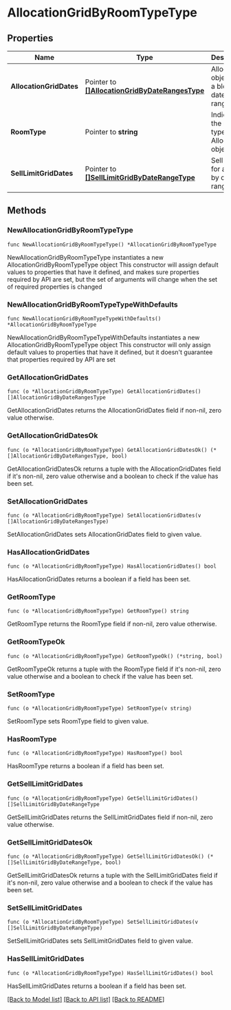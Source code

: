 # AllocationGridByRoomTypeType

## Properties

Name | Type | Description | Notes
------------ | ------------- | ------------- | -------------
**AllocationGridDates** | Pointer to [**[]AllocationGridByDateRangesType**](AllocationGridByDateRangesType.md) | Allocation objects for a block by date ranges. | [optional] 
**RoomType** | Pointer to **string** | Indicates the room type of the Allocation objects. | [optional] 
**SellLimitGridDates** | Pointer to [**[]SellLimitGridByDateRangeType**](SellLimitGridByDateRangeType.md) | Sell limits for a block by date ranges. | [optional] 

## Methods

### NewAllocationGridByRoomTypeType

`func NewAllocationGridByRoomTypeType() *AllocationGridByRoomTypeType`

NewAllocationGridByRoomTypeType instantiates a new AllocationGridByRoomTypeType object
This constructor will assign default values to properties that have it defined,
and makes sure properties required by API are set, but the set of arguments
will change when the set of required properties is changed

### NewAllocationGridByRoomTypeTypeWithDefaults

`func NewAllocationGridByRoomTypeTypeWithDefaults() *AllocationGridByRoomTypeType`

NewAllocationGridByRoomTypeTypeWithDefaults instantiates a new AllocationGridByRoomTypeType object
This constructor will only assign default values to properties that have it defined,
but it doesn't guarantee that properties required by API are set

### GetAllocationGridDates

`func (o *AllocationGridByRoomTypeType) GetAllocationGridDates() []AllocationGridByDateRangesType`

GetAllocationGridDates returns the AllocationGridDates field if non-nil, zero value otherwise.

### GetAllocationGridDatesOk

`func (o *AllocationGridByRoomTypeType) GetAllocationGridDatesOk() (*[]AllocationGridByDateRangesType, bool)`

GetAllocationGridDatesOk returns a tuple with the AllocationGridDates field if it's non-nil, zero value otherwise
and a boolean to check if the value has been set.

### SetAllocationGridDates

`func (o *AllocationGridByRoomTypeType) SetAllocationGridDates(v []AllocationGridByDateRangesType)`

SetAllocationGridDates sets AllocationGridDates field to given value.

### HasAllocationGridDates

`func (o *AllocationGridByRoomTypeType) HasAllocationGridDates() bool`

HasAllocationGridDates returns a boolean if a field has been set.

### GetRoomType

`func (o *AllocationGridByRoomTypeType) GetRoomType() string`

GetRoomType returns the RoomType field if non-nil, zero value otherwise.

### GetRoomTypeOk

`func (o *AllocationGridByRoomTypeType) GetRoomTypeOk() (*string, bool)`

GetRoomTypeOk returns a tuple with the RoomType field if it's non-nil, zero value otherwise
and a boolean to check if the value has been set.

### SetRoomType

`func (o *AllocationGridByRoomTypeType) SetRoomType(v string)`

SetRoomType sets RoomType field to given value.

### HasRoomType

`func (o *AllocationGridByRoomTypeType) HasRoomType() bool`

HasRoomType returns a boolean if a field has been set.

### GetSellLimitGridDates

`func (o *AllocationGridByRoomTypeType) GetSellLimitGridDates() []SellLimitGridByDateRangeType`

GetSellLimitGridDates returns the SellLimitGridDates field if non-nil, zero value otherwise.

### GetSellLimitGridDatesOk

`func (o *AllocationGridByRoomTypeType) GetSellLimitGridDatesOk() (*[]SellLimitGridByDateRangeType, bool)`

GetSellLimitGridDatesOk returns a tuple with the SellLimitGridDates field if it's non-nil, zero value otherwise
and a boolean to check if the value has been set.

### SetSellLimitGridDates

`func (o *AllocationGridByRoomTypeType) SetSellLimitGridDates(v []SellLimitGridByDateRangeType)`

SetSellLimitGridDates sets SellLimitGridDates field to given value.

### HasSellLimitGridDates

`func (o *AllocationGridByRoomTypeType) HasSellLimitGridDates() bool`

HasSellLimitGridDates returns a boolean if a field has been set.


[[Back to Model list]](../README.md#documentation-for-models) [[Back to API list]](../README.md#documentation-for-api-endpoints) [[Back to README]](../README.md)


